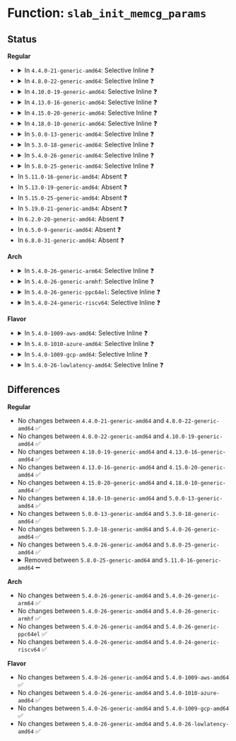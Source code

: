 # Function: <code>slab_init_memcg_params</code>

## Status
<b>Regular</b>
<ul>
<li>
<details>
<summary>In <code>4.4.0-21-generic-amd64</code>: Selective Inline ❓</summary>

```c
void slab_init_memcg_params(struct kmem_cache * s)
```

```json
{
  "name": "slab_init_memcg_params",
  "collision_type": "Unique Global",
  "inline_type": "Selective",
  "funcs": [
    {
      "addr": 18446744071580626481,
      "name": "slab_init_memcg_params",
      "external": true,
      "loc": "mm/slab_common.c:131",
      "file": "mm/slab_common.c",
      "inline": "not declared, inlined",
      "caller_inline": [
        "mm/slab_common.c:create_cache",
        "mm/slab_common.c:create_boot_cache"
      ],
      "caller_func": [
        "mm/slub.c:bootstrap"
      ]
    }
  ],
  "symbols": [
    {
      "addr": 18446744071580632208,
      "name": "slab_init_memcg_params",
      "section": ".text",
      "bind": "STB_GLOBAL",
      "size": 50
    }
  ]
}
```
</details>
</li>
<li>
<details>
<summary>In <code>4.8.0-22-generic-amd64</code>: Selective Inline ❓</summary>

```c
void slab_init_memcg_params(struct kmem_cache * s)
```

```json
{
  "name": "slab_init_memcg_params",
  "collision_type": "Unique Global",
  "inline_type": "Selective",
  "funcs": [
    {
      "addr": 18446744071595309913,
      "name": "slab_init_memcg_params",
      "external": true,
      "loc": "mm/slab_common.c:136",
      "file": "mm/slab_common.c",
      "inline": "not declared, inlined",
      "caller_inline": [
        "mm/slab_common.c:create_boot_cache",
        "mm/slab_common.c:create_cache"
      ],
      "caller_func": [
        "mm/slub.c:bootstrap"
      ]
    }
  ],
  "symbols": [
    {
      "addr": 18446744071580734784,
      "name": "slab_init_memcg_params",
      "section": ".text",
      "bind": "STB_GLOBAL",
      "size": 50
    }
  ]
}
```
</details>
</li>
<li>
<details>
<summary>In <code>4.10.0-19-generic-amd64</code>: Selective Inline ❓</summary>

```c
void slab_init_memcg_params(struct kmem_cache * s)
```

```json
{
  "name": "slab_init_memcg_params",
  "collision_type": "Unique Global",
  "inline_type": "Selective",
  "funcs": [
    {
      "addr": 18446744071595558166,
      "name": "slab_init_memcg_params",
      "external": true,
      "loc": "mm/slab_common.c:136",
      "file": "mm/slab_common.c",
      "inline": "not declared, inlined",
      "caller_inline": [
        "mm/slab_common.c:create_boot_cache",
        "mm/slab_common.c:create_cache"
      ],
      "caller_func": [
        "mm/slub.c:bootstrap"
      ]
    }
  ],
  "symbols": [
    {
      "addr": 18446744071580800528,
      "name": "slab_init_memcg_params",
      "section": ".text",
      "bind": "STB_GLOBAL",
      "size": 50
    }
  ]
}
```
</details>
</li>
<li>
<details>
<summary>In <code>4.13.0-16-generic-amd64</code>: Selective Inline ❓</summary>

```c
void slab_init_memcg_params(struct kmem_cache * s)
```

```json
{
  "name": "slab_init_memcg_params",
  "collision_type": "Unique Global",
  "inline_type": "Selective",
  "funcs": [
    {
      "addr": 18446744071596484895,
      "name": "slab_init_memcg_params",
      "external": true,
      "loc": "mm/slab_common.c:143",
      "file": "mm/slab_common.c",
      "inline": "not declared, inlined",
      "caller_inline": [
        "mm/slab_common.c:create_boot_cache",
        "mm/slab_common.c:create_cache"
      ],
      "caller_func": [
        "mm/slub.c:bootstrap"
      ]
    }
  ],
  "symbols": [
    {
      "addr": 18446744071580839776,
      "name": "slab_init_memcg_params",
      "section": ".text",
      "bind": "STB_GLOBAL",
      "size": 54
    }
  ]
}
```
</details>
</li>
<li>
<details>
<summary>In <code>4.15.0-20-generic-amd64</code>: Selective Inline ❓</summary>

```c
void slab_init_memcg_params(struct kmem_cache * s)
```

```json
{
  "name": "slab_init_memcg_params",
  "collision_type": "Unique Global",
  "inline_type": "Selective",
  "funcs": [
    {
      "addr": 18446744071602811718,
      "name": "slab_init_memcg_params",
      "external": true,
      "loc": "mm/slab_common.c:144",
      "file": "mm/slab_common.c",
      "inline": "not declared, inlined",
      "caller_inline": [
        "mm/slab_common.c:create_boot_cache",
        "mm/slab_common.c:create_cache"
      ],
      "caller_func": [
        "mm/slub.c:bootstrap"
      ]
    }
  ],
  "symbols": [
    {
      "addr": 18446744071580930464,
      "name": "slab_init_memcg_params",
      "section": ".text",
      "bind": "STB_GLOBAL",
      "size": 54
    }
  ]
}
```
</details>
</li>
<li>
<details>
<summary>In <code>4.18.0-10-generic-amd64</code>: Selective Inline ❓</summary>

```c
void slab_init_memcg_params(struct kmem_cache * s)
```

```json
{
  "name": "slab_init_memcg_params",
  "collision_type": "Unique Global",
  "inline_type": "Selective",
  "funcs": [
    {
      "addr": 18446744071602984986,
      "name": "slab_init_memcg_params",
      "external": true,
      "loc": "mm/slab_common.c:134",
      "file": "mm/slab_common.c",
      "inline": "not declared, inlined",
      "caller_inline": [
        "mm/slab_common.c:create_boot_cache",
        "mm/slab_common.c:create_cache"
      ],
      "caller_func": [
        "mm/slub.c:bootstrap"
      ]
    }
  ],
  "symbols": [
    {
      "addr": 18446744071581066400,
      "name": "slab_init_memcg_params",
      "section": ".text",
      "bind": "STB_GLOBAL",
      "size": 61
    }
  ]
}
```
</details>
</li>
<li>
<details>
<summary>In <code>5.0.0-13-generic-amd64</code>: Selective Inline ❓</summary>

```c
void slab_init_memcg_params(struct kmem_cache * s)
```

```json
{
  "name": "slab_init_memcg_params",
  "collision_type": "Unique Global",
  "inline_type": "Selective",
  "funcs": [
    {
      "addr": 18446744071604784993,
      "name": "slab_init_memcg_params",
      "external": true,
      "loc": "mm/slab_common.c:134",
      "file": "mm/slab_common.c",
      "inline": "not declared, inlined",
      "caller_inline": [
        "mm/slab_common.c:create_boot_cache",
        "mm/slab_common.c:create_cache"
      ],
      "caller_func": [
        "mm/slub.c:bootstrap"
      ]
    }
  ],
  "symbols": [
    {
      "addr": 18446744071581144192,
      "name": "slab_init_memcg_params",
      "section": ".text",
      "bind": "STB_GLOBAL",
      "size": 61
    }
  ]
}
```
</details>
</li>
<li>
<details>
<summary>In <code>5.3.0-18-generic-amd64</code>: Selective Inline ❓</summary>

```c
void slab_init_memcg_params(struct kmem_cache * s)
```

```json
{
  "name": "slab_init_memcg_params",
  "collision_type": "Unique Global",
  "inline_type": "Selective",
  "funcs": [
    {
      "addr": 18446744071604880713,
      "name": "slab_init_memcg_params",
      "external": true,
      "loc": "mm/slab_common.c:138",
      "file": "mm/slab_common.c",
      "inline": "not declared, inlined",
      "caller_inline": [
        "mm/slab_common.c:create_boot_cache",
        "mm/slab_common.c:create_cache"
      ],
      "caller_func": [
        "mm/slub.c:bootstrap"
      ]
    }
  ],
  "symbols": [
    {
      "addr": 18446744071581210720,
      "name": "slab_init_memcg_params",
      "section": ".text",
      "bind": "STB_GLOBAL",
      "size": 61
    }
  ]
}
```
</details>
</li>
<li>
<details>
<summary>In <code>5.4.0-26-generic-amd64</code>: Selective Inline ❓</summary>

```c
void slab_init_memcg_params(struct kmem_cache * s)
```

```json
{
  "name": "slab_init_memcg_params",
  "collision_type": "Unique Global",
  "inline_type": "Selective",
  "funcs": [
    {
      "addr": 18446744071604914648,
      "name": "slab_init_memcg_params",
      "external": true,
      "loc": "mm/slab_common.c:138",
      "file": "mm/slab_common.c",
      "inline": "not declared, inlined",
      "caller_inline": [
        "mm/slab_common.c:create_boot_cache",
        "mm/slab_common.c:create_cache"
      ],
      "caller_func": [
        "mm/slub.c:bootstrap"
      ]
    }
  ],
  "symbols": [
    {
      "addr": 18446744071581269248,
      "name": "slab_init_memcg_params",
      "section": ".text",
      "bind": "STB_GLOBAL",
      "size": 61
    }
  ]
}
```
</details>
</li>
<li>
<details>
<summary>In <code>5.8.0-25-generic-amd64</code>: Selective Inline ❓</summary>

```c
void slab_init_memcg_params(struct kmem_cache * s)
```

```json
{
  "name": "slab_init_memcg_params",
  "collision_type": "Unique Global",
  "inline_type": "Selective",
  "funcs": [
    {
      "addr": 18446744071609230595,
      "name": "slab_init_memcg_params",
      "external": true,
      "loc": "mm/slab_common.c:138",
      "file": "mm/slab_common.c",
      "inline": "not declared, inlined",
      "caller_inline": [
        "mm/slab_common.c:create_boot_cache",
        "mm/slab_common.c:create_cache"
      ],
      "caller_func": [
        "mm/slub.c:bootstrap"
      ]
    }
  ],
  "symbols": [
    {
      "addr": 18446744071581459248,
      "name": "slab_init_memcg_params",
      "section": ".text",
      "bind": "STB_GLOBAL",
      "size": 61
    }
  ]
}
```
</details>
</li>
<li>
In <code>5.11.0-16-generic-amd64</code>: Absent ❓
</li>
<li>
In <code>5.13.0-19-generic-amd64</code>: Absent ❓
</li>
<li>
In <code>5.15.0-25-generic-amd64</code>: Absent ❓
</li>
<li>
In <code>5.19.0-21-generic-amd64</code>: Absent ❓
</li>
<li>
In <code>6.2.0-20-generic-amd64</code>: Absent ❓
</li>
<li>
In <code>6.5.0-9-generic-amd64</code>: Absent ❓
</li>
<li>
In <code>6.8.0-31-generic-amd64</code>: Absent ❓
</li>
</ul>
<b>Arch</b>
<ul>
<li>
<details>
<summary>In <code>5.4.0-26-generic-arm64</code>: Selective Inline ❓</summary>

```c
void slab_init_memcg_params(struct kmem_cache * s)
```

```json
{
  "name": "slab_init_memcg_params",
  "collision_type": "Unique Global",
  "inline_type": "Selective",
  "funcs": [
    {
      "addr": 18446603336510952716,
      "name": "slab_init_memcg_params",
      "external": true,
      "loc": "mm/slab_common.c:138",
      "file": "mm/slab_common.c",
      "inline": "not declared, inlined",
      "caller_inline": [
        "mm/slab_common.c:create_boot_cache",
        "mm/slab_common.c:create_cache"
      ],
      "caller_func": [
        "mm/slub.c:bootstrap"
      ]
    }
  ],
  "symbols": [
    {
      "addr": 18446603336492674104,
      "name": "slab_init_memcg_params",
      "section": ".text",
      "bind": "STB_GLOBAL",
      "size": 60
    }
  ]
}
```
</details>
</li>
<li>
<details>
<summary>In <code>5.4.0-26-generic-armhf</code>: Selective Inline ❓</summary>

```c
void slab_init_memcg_params(struct kmem_cache * s)
```

```json
{
  "name": "slab_init_memcg_params",
  "collision_type": "Unique Global",
  "inline_type": "Selective",
  "funcs": [
    {
      "addr": 3243443392,
      "name": "slab_init_memcg_params",
      "external": true,
      "loc": "mm/slab_common.c:138",
      "file": "mm/slab_common.c",
      "inline": "not declared, inlined",
      "caller_inline": [
        "mm/slab_common.c:create_boot_cache",
        "mm/slab_common.c:create_cache"
      ],
      "caller_func": [
        "mm/slub.c:bootstrap"
      ]
    }
  ],
  "symbols": [
    {
      "addr": 3226513000,
      "name": "slab_init_memcg_params",
      "section": ".text",
      "bind": "STB_GLOBAL",
      "size": 52
    }
  ]
}
```
</details>
</li>
<li>
<details>
<summary>In <code>5.4.0-26-generic-ppc64el</code>: Selective Inline ❓</summary>

```c
void slab_init_memcg_params(struct kmem_cache * s)
```

```json
{
  "name": "slab_init_memcg_params",
  "collision_type": "Unique Global",
  "inline_type": "Selective",
  "funcs": [
    {
      "addr": 13835058055302603120,
      "name": "slab_init_memcg_params",
      "external": true,
      "loc": "mm/slab_common.c:138",
      "file": "mm/slab_common.c",
      "inline": "not declared, inlined",
      "caller_inline": [
        "mm/slab_common.c:create_boot_cache",
        "mm/slab_common.c:create_cache"
      ],
      "caller_func": [
        "mm/slub.c:bootstrap"
      ]
    }
  ],
  "symbols": [
    {
      "addr": 13835058055285999216,
      "name": "slab_init_memcg_params",
      "section": ".text",
      "bind": "STB_GLOBAL",
      "size": 40
    }
  ]
}
```
</details>
</li>
<li>
<details>
<summary>In <code>5.4.0-24-generic-riscv64</code>: Selective Inline ❓</summary>

```c
void slab_init_memcg_params(struct kmem_cache * s)
```

```json
{
  "name": "slab_init_memcg_params",
  "collision_type": "Unique Global",
  "inline_type": "Selective",
  "funcs": [
    {
      "addr": 18446743936270681498,
      "name": "slab_init_memcg_params",
      "external": true,
      "loc": "mm/slab_common.c:138",
      "file": "mm/slab_common.c",
      "inline": "not declared, inlined",
      "caller_inline": [
        "mm/slab_common.c:create_boot_cache",
        "mm/slab_common.c:create_cache"
      ],
      "caller_func": [
        "mm/slub.c:bootstrap"
      ]
    }
  ],
  "symbols": [
    {
      "addr": 18446743936272681396,
      "name": "slab_init_memcg_params",
      "section": ".text",
      "bind": "STB_GLOBAL",
      "size": 52
    }
  ]
}
```
</details>
</li>
</ul>
<b>Flavor</b>
<ul>
<li>
<details>
<summary>In <code>5.4.0-1009-aws-amd64</code>: Selective Inline ❓</summary>

```c
void slab_init_memcg_params(struct kmem_cache * s)
```

```json
{
  "name": "slab_init_memcg_params",
  "collision_type": "Unique Global",
  "inline_type": "Selective",
  "funcs": [
    {
      "addr": 18446744071604820108,
      "name": "slab_init_memcg_params",
      "external": true,
      "loc": "mm/slab_common.c:138",
      "file": "mm/slab_common.c",
      "inline": "not declared, inlined",
      "caller_inline": [
        "mm/slab_common.c:create_boot_cache",
        "mm/slab_common.c:create_cache"
      ],
      "caller_func": [
        "mm/slub.c:bootstrap"
      ]
    }
  ],
  "symbols": [
    {
      "addr": 18446744071581238096,
      "name": "slab_init_memcg_params",
      "section": ".text",
      "bind": "STB_GLOBAL",
      "size": 61
    }
  ]
}
```
</details>
</li>
<li>
<details>
<summary>In <code>5.4.0-1010-azure-amd64</code>: Selective Inline ❓</summary>

```c
void slab_init_memcg_params(struct kmem_cache * s)
```

```json
{
  "name": "slab_init_memcg_params",
  "collision_type": "Unique Global",
  "inline_type": "Selective",
  "funcs": [
    {
      "addr": 18446744071604789169,
      "name": "slab_init_memcg_params",
      "external": true,
      "loc": "mm/slab_common.c:138",
      "file": "mm/slab_common.c",
      "inline": "not declared, inlined",
      "caller_inline": [
        "mm/slab_common.c:create_boot_cache",
        "mm/slab_common.c:create_cache"
      ],
      "caller_func": [
        "mm/slub.c:bootstrap"
      ]
    }
  ],
  "symbols": [
    {
      "addr": 18446744071581184768,
      "name": "slab_init_memcg_params",
      "section": ".text",
      "bind": "STB_GLOBAL",
      "size": 61
    }
  ]
}
```
</details>
</li>
<li>
<details>
<summary>In <code>5.4.0-1009-gcp-amd64</code>: Selective Inline ❓</summary>

```c
void slab_init_memcg_params(struct kmem_cache * s)
```

```json
{
  "name": "slab_init_memcg_params",
  "collision_type": "Unique Global",
  "inline_type": "Selective",
  "funcs": [
    {
      "addr": 18446744071604897292,
      "name": "slab_init_memcg_params",
      "external": true,
      "loc": "mm/slab_common.c:138",
      "file": "mm/slab_common.c",
      "inline": "not declared, inlined",
      "caller_inline": [
        "mm/slab_common.c:create_boot_cache",
        "mm/slab_common.c:create_cache"
      ],
      "caller_func": [
        "mm/slub.c:bootstrap"
      ]
    }
  ],
  "symbols": [
    {
      "addr": 18446744071581229296,
      "name": "slab_init_memcg_params",
      "section": ".text",
      "bind": "STB_GLOBAL",
      "size": 61
    }
  ]
}
```
</details>
</li>
<li>
<details>
<summary>In <code>5.4.0-26-lowlatency-amd64</code>: Selective Inline ❓</summary>

```c
void slab_init_memcg_params(struct kmem_cache * s)
```

```json
{
  "name": "slab_init_memcg_params",
  "collision_type": "Unique Global",
  "inline_type": "Selective",
  "funcs": [
    {
      "addr": 18446744071604918829,
      "name": "slab_init_memcg_params",
      "external": true,
      "loc": "mm/slab_common.c:138",
      "file": "mm/slab_common.c",
      "inline": "not declared, inlined",
      "caller_inline": [
        "mm/slab_common.c:create_boot_cache",
        "mm/slab_common.c:create_cache"
      ],
      "caller_func": [
        "mm/slub.c:bootstrap"
      ]
    }
  ],
  "symbols": [
    {
      "addr": 18446744071581292768,
      "name": "slab_init_memcg_params",
      "section": ".text",
      "bind": "STB_GLOBAL",
      "size": 61
    }
  ]
}
```
</details>
</li>
</ul>

## Differences
<b>Regular</b>
<ul>
<li>
No changes between <code>4.4.0-21-generic-amd64</code> and <code>4.8.0-22-generic-amd64</code> ✅
</li>
<li>
No changes between <code>4.8.0-22-generic-amd64</code> and <code>4.10.0-19-generic-amd64</code> ✅
</li>
<li>
No changes between <code>4.10.0-19-generic-amd64</code> and <code>4.13.0-16-generic-amd64</code> ✅
</li>
<li>
No changes between <code>4.13.0-16-generic-amd64</code> and <code>4.15.0-20-generic-amd64</code> ✅
</li>
<li>
No changes between <code>4.15.0-20-generic-amd64</code> and <code>4.18.0-10-generic-amd64</code> ✅
</li>
<li>
No changes between <code>4.18.0-10-generic-amd64</code> and <code>5.0.0-13-generic-amd64</code> ✅
</li>
<li>
No changes between <code>5.0.0-13-generic-amd64</code> and <code>5.3.0-18-generic-amd64</code> ✅
</li>
<li>
No changes between <code>5.3.0-18-generic-amd64</code> and <code>5.4.0-26-generic-amd64</code> ✅
</li>
<li>
No changes between <code>5.4.0-26-generic-amd64</code> and <code>5.8.0-25-generic-amd64</code> ✅
</li>
<li>
<details>
<summary>Removed between <code>5.8.0-25-generic-amd64</code> and <code>5.11.0-16-generic-amd64</code> ➖</summary>

```c
void slab_init_memcg_params(struct kmem_cache * s)
```
</details>
</li>
</ul>
<b>Arch</b>
<ul>
<li>
No changes between <code>5.4.0-26-generic-amd64</code> and <code>5.4.0-26-generic-arm64</code> ✅
</li>
<li>
No changes between <code>5.4.0-26-generic-amd64</code> and <code>5.4.0-26-generic-armhf</code> ✅
</li>
<li>
No changes between <code>5.4.0-26-generic-amd64</code> and <code>5.4.0-26-generic-ppc64el</code> ✅
</li>
<li>
No changes between <code>5.4.0-26-generic-amd64</code> and <code>5.4.0-24-generic-riscv64</code> ✅
</li>
</ul>
<b>Flavor</b>
<ul>
<li>
No changes between <code>5.4.0-26-generic-amd64</code> and <code>5.4.0-1009-aws-amd64</code> ✅
</li>
<li>
No changes between <code>5.4.0-26-generic-amd64</code> and <code>5.4.0-1010-azure-amd64</code> ✅
</li>
<li>
No changes between <code>5.4.0-26-generic-amd64</code> and <code>5.4.0-1009-gcp-amd64</code> ✅
</li>
<li>
No changes between <code>5.4.0-26-generic-amd64</code> and <code>5.4.0-26-lowlatency-amd64</code> ✅
</li>
</ul>

